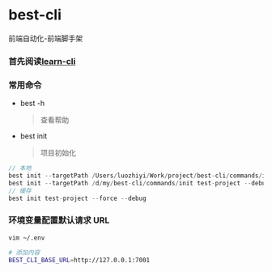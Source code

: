 # best-cli

前端自动化-前端脚手架

### 首先阅读[learn-cli](https://github.com/luozyiii/learn-cli)

### 常用命令

- best -h

  > 查看帮助

- best init
  > 项目初始化

```javascript
// 本地
best init --targetPath /Users/luozhiyi/Work/project/best-cli/commands/init test-project --debug --force
best init --targetPath /d/my/best-cli/commands/init test-project --debug --force
// 缓存
best init test-project --force --debug
```

### 环境变量配置默认请求 URL

```bash
vim ~/.env

# 添加内容
BEST_CLI_BASE_URL=http://127.0.0.1:7001
```
